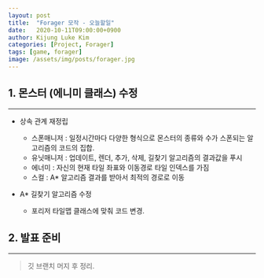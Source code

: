 ```yaml
---
layout: post
title:  "Forager 모작 - 오늘할일"
date:   2020-10-11T09:00:00+0900
author: Kijung Luke Kim
categories: [Project, Forager]
tags: [game, forager]
image: /assets/img/posts/forager.jpg
---
```


## 1. 몬스터 (에니미 클래스) 수정
---
 
- 상속 관계 재정립
    
    - 스폰매니저 : 일정시간마다 다양한 형식으로 몬스터의 종류와 수가 스폰되는 알고리즘의 코드의 집합.
    - 유닛매니저 : 업데이트, 렌더, 추가, 삭제, 길찾기 알고리즘의 결과값을 푸시
    - 에너미 : 자신의 현재 타일 좌표와 이동경로 타일 인덱스를 가짐
    - 스컬 : A* 알고리즘 결과를 받아서 최적의 경로로 이동

- A* 길찾기 알고리즘 수정

    - 포리저 타일맵 클래스에 맞춰 코드 변경.

## 2. 발표 준비
---

> 깃 브랜치 머지 후 정리.

